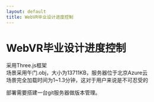 ```yaml
---
layout: default
title: WebVR毕业设计进度控制
---
```

# WebVR毕业设计进度控制
采用Three.js框架  
场景采用午门.obj，大小为13711KB，服务器位于北京Azure云  
场景完全加载时间为1~1.3分钟，这对于用户来说是不可忍受的

部署需要搭建一台git服务器做版本管理。
